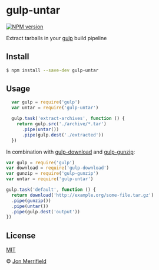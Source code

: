 # gulp-untar

[![NPM version](https://badge.fury.io/js/gulp-untar.svg)](http://badge.fury.io/js/gulp-untar)

Extract tarballs in your [gulp](http://gulpjs.com) build pipeline

## Install

```bash
$ npm install --save-dev gulp-untar
```
## Usage

```js
  var gulp = require('gulp')
  var untar = require('gulp-untar')

  gulp.task('extract-archives', function () {
    return gulp.src('./archive/*.tar')
      .pipe(untar())
      .pipe(gulp.dest('./extracted'))
  })
```

In combination with [gulp-download](https://github.com/Metrime/gulp-download)
and [gulp-gunzip](https://github.com/jmerrifield/gulp-gunzip):

```js
var gulp = require('gulp')
var download = require('gulp-download')
var gunzip = require('gulp-gunzip')
var untar = require('gulp-untar')

gulp.task('default', function () {
  return download('http://example.org/some-file.tar.gz')
  .pipe(gunzip())
  .pipe(untar())
  .pipe(gulp.dest('output'))
})
```

## License

[MIT](http://opensource.org/licenses/MIT)

© [Jon Merrifield](http://www.jmerrifield.com)
